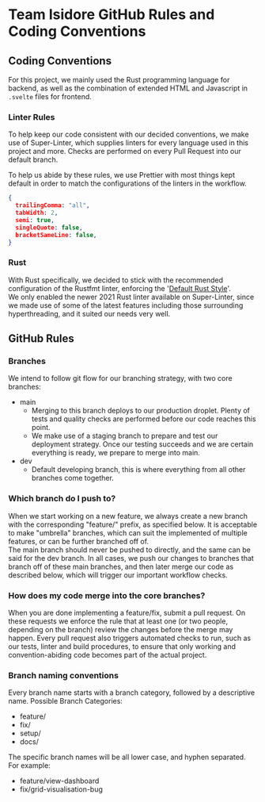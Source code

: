 # Team Isidore GitHub Rules and Coding Conventions

## Coding Conventions

For this project, we mainly used the Rust programming language for backend, as well as the combination of extended HTML and Javascript in `.svelte` files for frontend.

### Linter Rules
To help keep our code consistent with our decided conventions, we make use of Super-Linter, which supplies linters for every language used in this project and more. Checks are performed on every Pull Request into our default branch.

To help us abide by these rules, we use Prettier with most things kept default in order to match the configurations of the linters in the workflow.
``` JSON
{
  trailingComma: "all",
  tabWidth: 2,
  semi: true,
  singleQuote: false,
  bracketSameLine: false,
}
```
### Rust

With Rust specifically, we decided to stick with the recommended configuration of the Rustfmt linter, enforcing the '[Default Rust Style](https://doc.rust-lang.org/nightly/style-guide/)'.  
We only enabled the newer 2021 Rust linter available on Super-Linter, since we made use of some of the latest features including those surrounding hyperthreading, and it suited our needs very well.

## GitHub Rules

### Branches

We intend to follow git flow for our branching strategy, with two core branches:

- main
  - Merging to this branch deploys to our production droplet. Plenty of tests and quality checks are performed before our code reaches this point.
  - We make use of a staging branch to prepare and test our deployment strategy. Once our testing succeeds and we are certain everything is ready, we prepare to merge into main.
- dev
  - Default developing branch, this is where everything from all other branches come together.

### Which branch do I push to?

When we start working on a new feature, we always create a new branch with the corresponding "feature/" prefix, as specified below. It is acceptable to make "umbrella" branches, which can suit the implemented of multiple features, or can be further branched off of.  
The main branch should never be pushed to directly, and the same can be said for the dev branch. In all cases, we push our changes to branches that branch off of these main branches, and then later merge our code as described below, which will trigger our important workflow checks.

### How does my code merge into the core branches?

When you are done implementing a feature/fix, submit a pull request. On these requests we enforce the rule that at least one (or two people, depending on the branch) review the changes before the merge may happen.
Every pull request also triggers automated checks to run, such as our tests, linter and build procedures, to ensure that only working and convention-abiding code becomes part of the actual project.

### Branch naming conventions

Every branch name starts with a branch category, followed by a descriptive name.
Possible Branch Categories:

- feature/
- fix/
- setup/
- docs/

The specific branch names will be all lower case, and hyphen separated.
For example:

- feature/view-dashboard
- fix/grid-visualisation-bug
